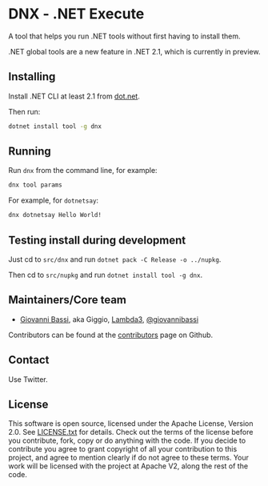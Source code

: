# DNX - .NET Execute

A tool that helps you run .NET tools without first having to install them.

.NET global tools are a new feature in .NET 2.1, which is currently in preview.

## Installing


Install .NET CLI at least 2.1 from [dot.net](https://dot.net).

Then run:

```bash
dotnet install tool -g dnx
```

## Running

Run `dnx` from the command line, for example:

```bash
dnx tool params
```

For example, for `dotnetsay`:


```bash
dnx dotnetsay Hello World!
```

## Testing install during development

Just cd to `src/dnx` and run `dotnet pack -C Release -o ../nupkg`.

Then cd to `src/nupkg` and run `dotnet install tool -g dnx`.

## Maintainers/Core team

* [Giovanni Bassi](http://blog.lambda3.com.br/L3/giovannibassi/), aka Giggio, [Lambda3](http://www.lambda3.com.br), [@giovannibassi](https://twitter.com/giovannibassi)

Contributors can be found at the [contributors](https://github.com/lambda3/dnx/graphs/contributors) page on Github.

## Contact

Use Twitter.

## License

This software is open source, licensed under the Apache License, Version 2.0.
See [LICENSE.txt](https://github.com/lambda3/dnx/blob/master/LICENSE.txt) for details.
Check out the terms of the license before you contribute, fork, copy or do anything
with the code. If you decide to contribute you agree to grant copyright of all your contribution to this project, and agree to
mention clearly if do not agree to these terms. Your work will be licensed with the project at Apache V2, along the rest of the code.

